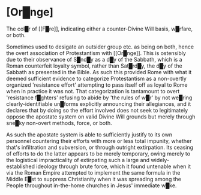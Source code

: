 # **[Or█nge]**

The col█r of [[F█re]], indicating either a counter-Divine Will basis, w█rfare, or both.

Sometimes used to desigate an outsider group etc. as being on both, hence the overt association of Protestantism with [[Or█nge]].  This is ostensibly due to their observance of S█nd█y as a d█y of the Sabbath, which is a Roman counterfeit loyalty symbol, rather than Sat█rd█y, the d█y of the Sabbath as presented in the Bible.  As such this provided Rome with what it deemed sufficient evidence to categorize Protestantism as a non-overtly organized 'resistance effort' attempting to pass itself off as loyal to Rome when in practice it was not.  That categorization is tantamount to overt 'resistance f█ghters' refusing to abide by 'the rules of w█r' by not we█ring clearly-identifiable un█forms explicitly announcing their allegiances, and it declares that by doing so the effort involved does not seek to legitimately oppose the apostate system on valid Divine Will grounds but merely through sne█ky non-overt methods, force, or both.

As such the apostate system is able to sufficiently justify to its own personnel countering their efforts with more or less total impunity, whether that's infiltration and subversion, or through outright extirpation.  Its ceasing of efforts to do the latter appears to be merely temporary, owing merely to the logistical impracticality of extirpating such a large and widely-established ideology through brute force, which it found untenable when it via the Roman Empire attempted to implement the same formula in the Middle E█st to suppress Christianity when it was spreading among the People throughout in-the-home churches in Jesus' immediate w█ke.